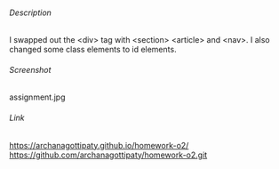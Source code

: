 ###### Description
I swapped out the &lt;div> tag with 
&lt;section> &lt;article> and &lt;nav>.
I also changed some class elements to id elements.

###### Screenshot

<img>assignment.jpg</img>

###### Link

https://archanagottipaty.github.io/homework-o2/
https://github.com/archanagottipaty/homework-o2.git